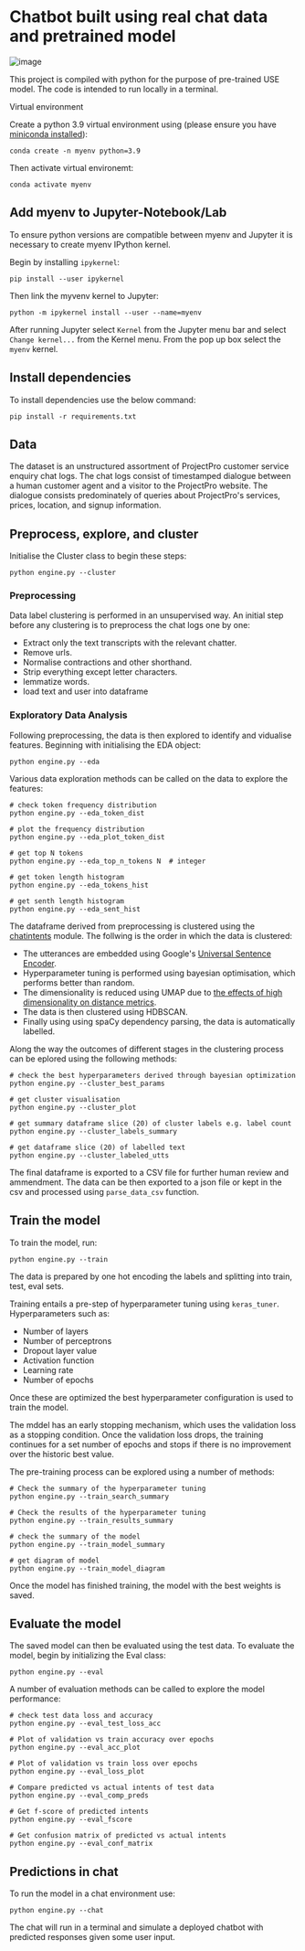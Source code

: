 # Chatbot built using real chat data and pretrained model

![image](https://telegra.ph/file/51c15f63d0fc65fe328a7.jpg)

This project is compiled with python for the purpose of  pre-trained USE model. The code is intended to run locally in a terminal.

Virtual environment

Create a python 3.9 virtual environment using (please ensure you have [miniconda installed](https://conda.io/projects/conda/en/latest/user-guide/install/linux.html)):

```
conda create -n myenv python=3.9
```

Then activate virtual environemt:

```
conda activate myenv
```

## Add myenv to Jupyter-Notebook/Lab

To ensure python versions are compatible between myenv and Jupyter it is necessary to create myenv IPython kernel.

Begin by installing `ipykernel`:

```
pip install --user ipykernel
```

Then link the myvenv kernel to Jupyter:

```
python -m ipykernel install --user --name=myenv
```

After running Jupyter select `Kernel` from the Jupyter menu bar and select `Change kernel...` from the Kernel menu. From the pop up box select the `myenv` kernel.

## Install dependencies

To install dependencies use the below command:

```
pip install -r requirements.txt
```

## Data

The dataset is an unstructured assortment of ProjectPro customer service enquiry chat logs. The chat logs consist of timestamped dialogue between a human customer agent and a visitor to the ProjectPro website. The dialogue consists predominately of queries about ProjectPro's services, prices, location, and signup information.

## Preprocess, explore, and cluster

Initialise the Cluster class to begin these steps:

```
python engine.py --cluster
```

### Preprocessing

Data label clustering is performed in an unsupervised way. An initial step before any clustering is to preprocess the chat logs one by one:

* Extract only the text transcripts with the relevant chatter.
* Remove urls.
* Normalise contractions and other shorthand.
* Strip everything except letter characters.
* lemmatize words.
* load text and user into dataframe

### Exploratory Data Analysis

Following preprocessing, the data is then explored to identify and vidualise features. Beginning with initialising the EDA object:

```
python engine.py --eda
```

Various data exploration methods can be called on the data to explore the features:

```
# check token frequency distribution
python engine.py --eda_token_dist

# plot the frequency distribution
python engine.py --eda_plot_token_dist

# get top N tokens
python engine.py --eda_top_n_tokens N  # integer

# get token length histogram
python engine.py --eda_tokens_hist

# get senth length histogram
python engine.py --eda_sent_hist
```

The dataframe derived from preprocessing is clustered using the [chatintents](https://github.com/dborrelli/chat-intents) module. The follwing is the order in which the data is clustered:

* The utterances are embedded using Google's [Universal Sentence Encoder](https://static.googleusercontent.com/media/research.google.com/en//pubs/archive/46808.pdf).
* Hyperparameter tuning is performed using bayesian optimisation, which performs better than random.
* The dimensionality is reduced using UMAP due to [the effects of high dimensionality on distance metrics](https://bib.dbvis.de/uploadedFiles/155.pdf).
* The data is then clustered using HDBSCAN.
* Finally using using spaCy dependency parsing, the data is automatically labelled.

Along the way the outcomes of different stages in the clustering process can be eplored using the following methods:

```
# check the best hyperparameters derived through bayesian optimization
python engine.py --cluster_best_params

# get cluster visualisation
python engine.py --cluster_plot

# get summary dataframe slice (20) of cluster labels e.g. label count
python engine.py --cluster_labels_summary

# get dataframe slice (20) of labelled text
python engine.py --cluster_labeled_utts
```

The final dataframe is exported to a CSV file for further human review and ammendment. The data can be then exported to a json file or kept in the csv and processed using `parse_data_csv` function.

## Train the model

To train the model, run:

```
python engine.py --train
```

The data is prepared by one hot encoding the labels and splitting into train, test, eval sets.

Training entails a pre-step of hyperparameter tuning using `keras_tuner`. Hyperparameters such as:

* Number of layers
* Number of perceptrons
* Dropout layer value
* Activation function
* Learning rate
* Number of epochs

Once these are optimized the best hyperparameter configuration is used to train the model.

The mddel has an early stopping mechanism, which uses the validation loss as a stopping condition. Once the validation loss drops, the training continues for a set number of epochs and stops if there is no improvement over the historic best value.

The pre-training process can be explored using a number of methods:

```
# Check the summary of the hyperparameter tuning
python engine.py --train_search_summary

# Check the results of the hyperparameter tuning
python engine.py --train_results_summary

# check the summary of the model
python engine.py --train_model_summary

# get diagram of model
python engine.py --train_model_diagram
```

Once the model has finished training, the model with the best weights is saved.

## Evaluate the model

The saved model can then be evaluated using the test data. To evaluate the model, begin by initializing the Eval class:

```
python engine.py --eval
```

A number of evaluation methods can be called to explore the model performance:

```
# check test data loss and accuracy
python engine.py --eval_test_loss_acc

# Plot of validation vs train accuracy over epochs
python engine.py --eval_acc_plot

# Plot of validation vs train loss over epochs
python engine.py --eval_loss_plot

# Compare predicted vs actual intents of test data
python engine.py --eval_comp_preds

# Get f-score of predicted intents
python engine.py --eval_fscore

# Get confusion matrix of predicted vs actual intents
python engine.py --eval_conf_matrix
```

## Predictions in chat

To run the model in a chat environment use:

```
python engine.py --chat
```

The chat will run in a terminal and simulate a deployed chatbot with predicted responses given some user input.
